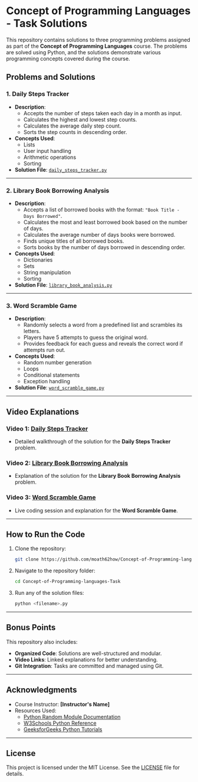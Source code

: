 
# Concept of Programming Languages - Task Solutions

This repository contains solutions to three programming problems assigned as part of the **Concept of Programming Languages** course. The problems are solved using Python, and the solutions demonstrate various programming concepts covered during the course.

## Problems and Solutions

### 1. Daily Steps Tracker
- **Description**: 
  - Accepts the number of steps taken each day in a month as input.
  - Calculates the highest and lowest step counts.
  - Calculates the average daily step count.
  - Sorts the step counts in descending order.
- **Concepts Used**:
  - Lists
  - User input handling
  - Arithmetic operations
  - Sorting
- **Solution File**: [`daily_steps_tracker.py`](./daily_steps_tracker.py)

---

### 2. Library Book Borrowing Analysis
- **Description**:
  - Accepts a list of borrowed books with the format: `"Book Title - Days Borrowed"`.
  - Calculates the most and least borrowed book based on the number of days.
  - Calculates the average number of days books were borrowed.
  - Finds unique titles of all borrowed books.
  - Sorts books by the number of days borrowed in descending order.
- **Concepts Used**:
  - Dictionaries
  - Sets
  - String manipulation
  - Sorting
- **Solution File**: [`library_book_analysis.py`](./library_book_analysis.py)

---

### 3. Word Scramble Game
- **Description**:
  - Randomly selects a word from a predefined list and scrambles its letters.
  - Players have 5 attempts to guess the original word.
  - Provides feedback for each guess and reveals the correct word if attempts run out.
- **Concepts Used**:
  - Random number generation
  - Loops
  - Conditional statements
  - Exception handling
- **Solution File**: [`word_scramble_game.py`](./word_scramble_game.py)

---

## Video Explanations

### Video 1: [Daily Steps Tracker](https://cisuezedu-my.sharepoint.com/:v:/g/personal/fciugs466_ci_suez_edu_eg/ERSaJI2yo7ZBmpqJ7DsQnsMBvt0_eYjHDZAkW3S-F-TPKA?e=S9F4K0)
- Detailed walkthrough of the solution for the **Daily Steps Tracker** problem.

### Video 2: [Library Book Borrowing Analysis](#)
- Explanation of the solution for the **Library Book Borrowing Analysis** problem.

### Video 3: [Word Scramble Game](#)
- Live coding session and explanation for the **Word Scramble Game**.

---

## How to Run the Code
1. Clone the repository:
   ```bash
   git clone https://github.com/moath62how/Concept-of-Programming-languages-Task.git
   ```
2. Navigate to the repository folder:
   ```bash
   cd Concept-of-Programming-languages-Task
   ```
3. Run any of the solution files:
   ```bash
   python <filename>.py
   ```

---

## Bonus Points
This repository also includes:
- **Organized Code**: Solutions are well-structured and modular.
- **Video Links**: Linked explanations for better understanding.
- **Git Integration**: Tasks are committed and managed using Git.

---

## Acknowledgments
- Course Instructor: **[Instructor's Name]**
- Resources Used:
  - [Python Random Module Documentation](https://docs.python.org/3/library/random.html)
  - [W3Schools Python Reference](https://www.w3schools.com/python/)
  - [GeeksforGeeks Python Tutorials](https://www.geeksforgeeks.org/python-programming-language/)

---

## License
This project is licensed under the MIT License. See the [LICENSE](./LICENSE) file for details.
